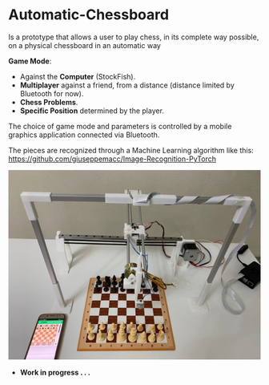 # Automatic-Chessboard

Is a prototype that allows a user to play chess, in its complete way possible, on a physical chessboard in an automatic way

**Game Mode**:
* Against the **Computer** (StockFish).
* **Multiplayer** against a friend, from a distance (distance limited by Bluetooth for now).
* **Chess Problems**.
* **Specific Position** determined by the player.

The choice of game mode and parameters is controlled by a mobile graphics application connected via Bluetooth.

The pieces are recognized through a Machine Learning algorithm like this: https://github.com/giuseppemacc/Image-Recognition-PyTorch


![plot](./readme_images/example1.jpeg)


* **Work in progress . . .**
